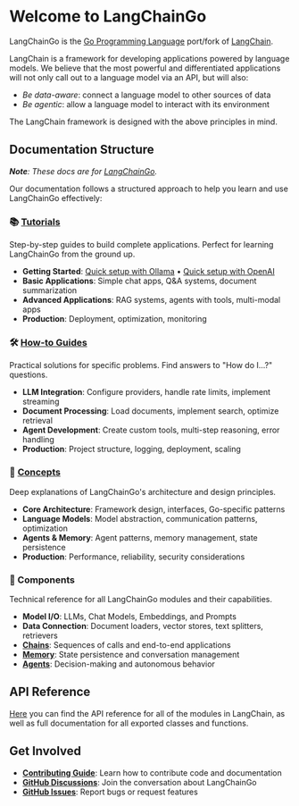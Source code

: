 # Welcome to LangChainGo


LangChainGo is the [Go Programming Language](https://go.dev/) port/fork of
[LangChain](https://www.langchain.com/).

LangChain is a framework for developing applications powered by language models. We believe that the most powerful and differentiated applications will not only call out to a language model via an API, but will also:

- _Be data-aware_: connect a language model to other sources of data
- _Be agentic_: allow a language model to interact with its environment

The LangChain framework is designed with the above principles in mind.

## Documentation Structure

_**Note**: These docs are for [LangChainGo](https://github.com/tmc/langchaingo)._

Our documentation follows a structured approach to help you learn and use LangChainGo effectively:

### 📚 [Tutorials](./tutorials/)
Step-by-step guides to build complete applications. Perfect for learning LangChainGo from the ground up.

- **Getting Started**: [Quick setup with Ollama](./getting-started/guide-ollama.mdx) • [Quick setup with OpenAI](./getting-started/guide-openai.mdx)
- **Basic Applications**: Simple chat apps, Q&A systems, document summarization
- **Advanced Applications**: RAG systems, agents with tools, multi-modal apps
- **Production**: Deployment, optimization, monitoring

### 🛠️ [How-to Guides](./how-to/)
Practical solutions for specific problems. Find answers to "How do I...?" questions.

- **LLM Integration**: Configure providers, handle rate limits, implement streaming
- **Document Processing**: Load documents, implement search, optimize retrieval
- **Agent Development**: Create custom tools, multi-step reasoning, error handling
- **Production**: Project structure, logging, deployment, scaling

### 🧠 [Concepts](./concepts/)
Deep explanations of LangChainGo's architecture and design principles.

- **Core Architecture**: Framework design, interfaces, Go-specific patterns
- **Language Models**: Model abstraction, communication patterns, optimization
- **Agents & Memory**: Agent patterns, memory management, state persistence
- **Production**: Performance, reliability, security considerations

### 🔧 Components
Technical reference for all LangChainGo modules and their capabilities.

- **Model I/O**: LLMs, Chat Models, Embeddings, and Prompts
- **Data Connection**: Document loaders, vector stores, text splitters, retrievers
- **[Chains](./modules/chains/)**: Sequences of calls and end-to-end applications
- **[Memory](./modules/memory/)**: State persistence and conversation management
- **[Agents](./modules/agents/)**: Decision-making and autonomous behavior

## API Reference

[Here](https://pkg.go.dev/github.com/tmc/langchaingo) you can find the API reference for all of the modules in LangChain, as well as full documentation for all exported classes and functions.

## Get Involved

- **[Contributing Guide](/docs/contributing)**: Learn how to contribute code and documentation
- **[GitHub Discussions](https://github.com/tmc/langchaingo/discussions)**: Join the conversation about LangChainGo
- **[GitHub Issues](https://github.com/tmc/langchaingo/issues)**: Report bugs or request features
